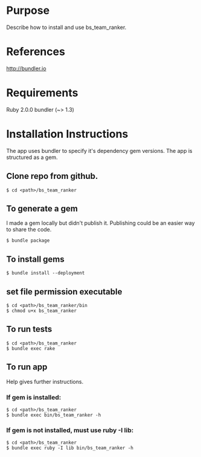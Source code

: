 # Purpose
Describe how to install and use bs_team_ranker.

# References
<http://bundler.io>

# Requirements
Ruby 2.0.0
bundler (~> 1.3)

# Installation Instructions
The app uses bundler to specify it's dependency gem versions.
The app is structured as a gem.

## Clone repo from github.
    $ cd <path>/bs_team_ranker

## To generate a gem
I made a gem locally but didn't publish it.
Publishing could be an easier way to share the code.

    $ bundle package

## To install gems
    $ bundle install --deployment

## set file permission executable
    $ cd <path>/bs_team_ranker/bin
    $ chmod u+x bs_team_ranker

## To run tests
    $ cd <path>/bs_team_ranker
    $ bundle exec rake

## To run app
Help gives further instructions.
### If gem is installed:
    $ cd <path>/bs_team_ranker
    $ bundle exec bin/bs_team_ranker -h

### If gem is not installed, must use ruby -I lib:
    $ cd <path>/bs_team_ranker
    $ bundle exec ruby -I lib bin/bs_team_ranker -h

